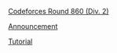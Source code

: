 [Codeforces Round 860 (Div. 2)](https://codeforces.com/contest/1798)

[Announcement](https://codeforces.com/blog/entry/114317)

[Tutorial](https://codeforces.com/blog/entry/114208)
